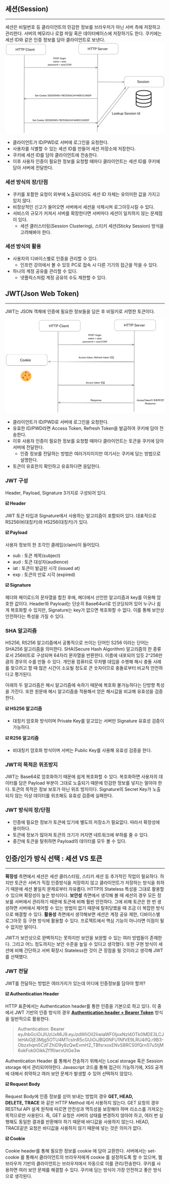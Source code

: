 ## 세션(Session)

---

세션은 비밀번호 등 클라이언트의 민감한 정보를 브라우저가 아닌 서버 측에 저장하고 관리한다. 서버의 메모리나 로컬 파일 혹은 데이터베이스에 저장하기도 한다. 쿠키에는 세션 ID와 같은 인증 정보를 담아 클라이언트로 보낸다.
![img.png](img.png)
- 클라이언트가 ID/PWD로 서버에 로그인을 요청한다.
- 사용자를 식별할 수 있는 세션 ID를 만들어 세션 저장소에 저장한다.
- 쿠키에 세션 ID를 담아 클라이언트에 전송한다.
- 이후 사용자 인증이 필요한 정보를 요청할 때마다 클라이언트는 세션 ID를 쿠키에 담아 서버에 전달한다.

### 세션 방식의 장/단점

- 쿠키를 포함한 요청이 외부에 노출되더라도 세션 ID 자체는 유의미한 값을 가지고 있지 않다.
- 비정상적인 신고가 들어오면 서버에서 세션을 삭제시켜 로그아웃시킬 수 있다.
- 서비스의 규모가 커져서 서버를 확장한다면 서버마다 세션이 일치하지 않는 문제점이 있다.
    - 세션 클러스터링(Session Clustering), 스티키 세션(Sticky Session) 방식을 고려해봐야 한다.

### 세션 방식의 활용

- 사용자의 디바이스별로 인증을 관리할 수 있다.
    - 인프런 강의에서 볼 수 있듯 PC로 접속 시 다른 기기의 접근을 막을 수 있다.
- 하나의 계정 공유를 관리할 수 있다.
    - 넷플릭스처럼 계정 공유의 수도 제한할 수 있다.

## JWT(Json Web Token)

---

JWT는 JSON 객체에 인증에 필요한 정보들을 담은 후 비밀키로 서명한 토큰이다.

![img_1.png](img_1.png)

- 클라이언트가 ID/PWD로 서버에 로그인을 요청한다.
- 유효한 ID/PWD라면 Access Token, Refresh Token을 발급하여 쿠키에 담아 전송한다.
- 이후 사용자 인증이 필요한 정보를 요청할 때마다 클라이언트는 토큰을 쿠키에 담아 서버에 전달한다.
    - 인증 정보를 전달하는 방법은 여러가지이지만 여기서는 쿠키에 담는 방법으로 설명한다.
- 토큰이 유효한지 확인하고 유효하다면 응답한다.

### JWT 구성

Header, Payload, Signature 3가지로 구성되어 있다.

**☑️ Header**

JWT 토큰 타입과 Signature에서 사용하는 알고리즘이 포함되어 있다. 대표적으로 RS256(비대칭키)와 HS256(대칭키)가 있다.

**☑️ Payload**

사용자 정보의 한 조각인 클레임(claim)이 들어있다.

- sub : 토큰 제목(subject)
- aud : 토큰 대상자(audience)
- iat : 토큰이 발급된 시각 (issued at)
- exp : 토큰의 만료 시각 (expired)

**☑️ Signature**

헤더와 페이로드의 문자열을 합친 후에, 헤더에서 선언한 알고리즘과 key를 이용해 암호한 값이다. Header와 Payload는 단순히 Base64url로 인코딩되어 있어 누구나 쉽게 복호화할 수 있지만, Signature는 key가 없으면 복호화할 수 없다. 이를 통해 보안상 안전하다는 특성을 가질 수 있다.

### SHA 알고리즘

HS256, RS256 알고리즘에서 공통적으로 쓰이는 단어인 S256 이라는 단어는 SHA256 알고리즘을 의미한다. SHA(Secure Hash Algorithm) 알고리즘의 한 종류로서 256비트로 구성되며 64자리 문자열을 반환한다. 이름에 내포되어 있듯 2^256만큼의 경우의 수를 만들 수 있다. 개인용 컴퓨터로 무차별 대입을 수행해 해시 충돌 사례를 찾으려고 할 때 많은 시간이 소요될 정도로 큰 숫자이므로 충돌로부터 비교적 안전하다고 평가된다.

아래의 두 알고리즘은 해시 알고리즘에 속하기 때문에 복호화 불가능하다는 단방향 특성을 가진다. 또한 원문에 해시 알고리즘을 적용해서 얻은 해시값을 비교해 유효성을 검증한다.

**☑️ HS256 알고리즘**

- 대칭키 암호화 방식이며 Private Key를 알고있는 서버만 Signature 유효성 검증이 가능하다.

**☑️ R256 알고리즘**

- 비대칭키 암호화 방식이며 서버는 Public Key를 사용해 유효성 검증을 한다.

### JWT의 목적은 위조방지

JWT는 Base64로 암호화하기 때문에 쉽게 복호화할 수 있다. 복호화하면 사용자의 데이터를 담은 Payload 부분이 그대로 노출되기 때문에 민감한 정보를 넣지는 말아야 한다. 토큰의 목적은 정보 보호가 아닌 위조 방지이다. Signature의 Secret Key가 노출되지 않는 이상 데이터를 위조해도 유효성 검증에 실패한다.

### JWT 방식의 장/단점

- 인증에 필요한 정보가 토큰에 있기에 별도의 저장소가 필요없다. 따라서 확장성에 용이하다.
- 토큰에 정보가 많아져 토큰의 크기가 커지면 네트워크에 부하를 줄 수 있다.
- 중간에 토큰을 탈취하면 Payload의 데이터를 모두 볼 수 있다.

## 인증/인가 방식 선택 : 세션 VS 토큰

---

**확장성** 측면에서 세션은 세션 클러스터링, 스티키 세션 등 추가적인 작업이 필요하다. 하지만 토큰은 서버가 직접 인증방식을 저장하지 않고 클라이언트가 저장하는 방식을 취하기 때문에 세션 불일치 문제로부터 자유롭다. HTTP의 Stateless 특성을 그대로 활용할 수 있으며 확장성이 높은 방식이다. **보안성** 측면에서 생각해 볼 때 세션의 경우 모든 정보를 서버에서 관리하기 때문에 토큰에 비해 훨씬 안전하다. 그에 비해 토큰은 한 번 생성하면 서버에서 제어할 수 있는 방법이 없기 때문에 탈취당했을 때 조금 더 복잡한 방식으로 해결할 수 있다. **활용성** 측면에서 생각해보면 세션은 계정 공유 제한, 디바이스별 로그아웃 등 구현 방식에 활용할 수 있다. 프로젝트에서 핵심 기능이 아니라면 이점이 될 수 없지만 말이다.

JWT가 보안상으로 완벽하지는 못하지만 보안을 보완할 수 있는 여러 방법들이 존재한다. 그리고 어느 정도까지는 보안 수준을 높일 수 있다고 생각했다. 또한 구현 방식이 세션에 비해 간단하고 서버 확장시 Stateless한 것이 큰 장점을 될 것이라고 생각해 JWT를 선택했다.

### JWT 전달

JWT를 전달하는 방법은 여러가지가 있는데 어디에 인증정보를 담아야 할까?

**☑️ Authentication Header**

HTTP 표준에서는 Authentication header를 통한 인증을 기본으로 하고 있다. 이 중에서 JWT 기반의 인증 방식의 경우 [**Authentication header + Bearer Token**](https://jwt.io/introduction) 방식을 일반적으로 활용한다.

> Authentication: Bearer
eyJhbGciOiJIUzUxMiJ9.eyJzdWIiOiI2IiwiaWF0IjoxNzI4OTk0MDE3LCJleHAiOjE3Mjg5OTU4MTcsInR5cGUiOiJBQ0NFU1NfVE9LRU4ifQ.r9B3-Obzxhqm5CzFZhiD9y8zQwEvmH2_TBfsrxoxENvS8RCS0fQrn07u5tjM6okFok0OikkZf1fliwrxUtGe3w
>

Authentication Header 를 통해서 전송하기 위해서는 Local storage 혹은 Session storage 에서 관리되어야한다. Javascript 코드를 통해 접근이 가능하기에, XSS 공격에 대해서 취약하고 여러 보안 문제가 발생할 수 있어 선택하지 않았다.

**☑️ Request Body**

Request Body에 인증 정보를 싣어 보내는 방법의 경우 **GET, HEAD, DELETE, TRACE** 와 같은 HTTP Method 에서 사용하지 않는다. GET 요청의 경우 RESTful API 설계 원칙에 따르면 안전성과 멱득성을 보장해야 하며 리소스를 가져오는 목적으로만 사용된다. 즉, GET 요청은 서버의 상태를 변경하지 않아야 하고, 여러 번 실행해도 동일한 결과를 반환해야 하기 때문에 바디값을 사용하지 않는다. HEAD, TRACE같은 요청은 바디값을 사용하지 않기 때문에 넣는 것은 의미가 없다.

**☑️ Cookie**

Cookie header를 통해 필요한 정보를 cookie 에 담아 교환한다. 서버에서는 set-cookie 를 통해서 클라이언트의 브라우저에게 cookie 를 설정하도록 할 수 있으며, 웹 브라우저 기반의 클라이언트는 브라우저에서 자동으로 이를 관리/전송한다. 쿠키를 사용하면 여러 보안 문제를 해결할 수 있다. 쿠키에 담는 방식이 가장 안전하고 좋은 방식으로 생각된다.
